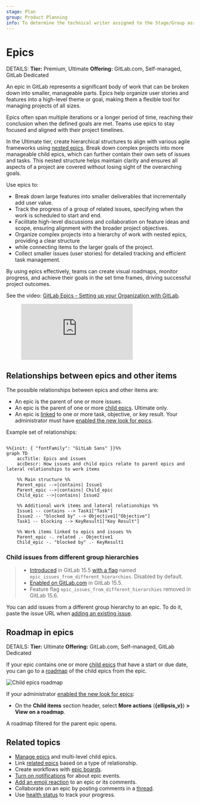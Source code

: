 ```yaml
---
stage: Plan
group: Product Planning
info: To determine the technical writer assigned to the Stage/Group associated with this page, see https://handbook.gitlab.com/handbook/product/ux/technical-writing/#assignments
---
```


# Epics

DETAILS:
**Tier:** Premium, Ultimate
**Offering:** GitLab.com, Self-managed, GitLab Dedicated

An epic in GitLab represents a significant body of work that can be broken down into smaller,
manageable parts.
Epics help organize user stories and features into a high-level theme or goal, making them a flexible
tool for managing projects of all sizes.

Epics often span multiple iterations or a longer period of time, reaching their conclusion when the
defined goals are met.
Teams use epics to stay focused and aligned with their project timelines.

In the Ultimate tier, create hierarchical structures to align with various agile frameworks using
[nested epics](manage_epics.md#multi-level-child-epics).
Break down complex projects into more manageable child epics, which can further contain their own
sets of issues and tasks.
This nested structure helps maintain clarity and ensures all aspects of a project are covered without
losing sight of the overarching goals.

Use epics to:

- Break down large features into smaller deliverables that incrementally add user value.
- Track the progress of a group of related issues, specifying when the work is scheduled to start
  and end.
- Facilitate high-level discussions and collaboration on feature ideas and scope, ensuring alignment
  with the broader project objectives.
- Organize complex projects into a hierarchy of work with nested epics, providing a clear structure
- while connecting items to the larger goals of the project.
- Collect smaller issues (user stories) for detailed tracking and efficient task management.

By using epics effectively, teams can create visual roadmaps, monitor progress, and achieve their
goals in the set time frames, driving successful project outcomes.

<div class="video-fallback">
  See the video: <a href="https://www.youtube.com/watch?v=c0EwYYUZppw">GitLab Epics - Setting up your Organization with GitLab</a>.
</div>
<figure class="video-container">
  <iframe src="https://www.youtube-nocookie.com/embed/c0EwYYUZppw" frameborder="0" allowfullscreen> </iframe>
</figure>

## Relationships between epics and other items

The possible relationships between epics and other items are:

- An epic is the parent of one or more issues.
- An epic is the parent of one or more [child epics](manage_epics.md#multi-level-child-epics). Ultimate only.
- An epic is [linked](linked_epics.md) to one or more task, objective, or key result.
  Your administrator must have [enabled the new look for epics](epic_work_items.md).

Example set of relationships:

```mermaid

%%{init: { "fontFamily": "GitLab Sans" }}%%
graph TD
    accTitle: Epics and issues
    accDescr: How issues and child epics relate to parent epics and lateral relationships to work items

    %% Main structure %%
    Parent_epic -->|contains| Issue1
    Parent_epic -->|contains| Child_epic
    Child_epic -->|contains| Issue2

    %% Additional work items and lateral relationships %%
    Issue1 -- contains --> Task1["Task"]
    Issue2 -- "blocked by" --> Objective1["Objective"]
    Task1 -- blocking --> KeyResult1["Key Result"]

    %% Work items linked to epics and issues %%
    Parent_epic -. related .- Objective1
    Child_epic -. "blocked by" .- KeyResult1

```

### Child issues from different group hierarchies

> - [Introduced](https://gitlab.com/gitlab-org/gitlab/-/issues/371081) in GitLab 15.5 [with a flag](../../../administration/feature_flags.md) named `epic_issues_from_different_hierarchies`. Disabled by default.
> - [Enabled on GitLab.com](https://gitlab.com/gitlab-org/gitlab/-/issues/373304) in GitLab 15.5.
> - Feature flag `epic_issues_from_different_hierarchies` removed in GitLab 15.6.

You can add issues from a different group hierarchy to an epic.
To do it, paste the issue URL when
[adding an existing issue](manage_epics.md#add-an-existing-issue-to-an-epic).

## Roadmap in epics

DETAILS:
**Tier:** Ultimate
**Offering:** GitLab.com, Self-managed, GitLab Dedicated

If your epic contains one or more [child epics](manage_epics.md#multi-level-child-epics) that
have a start or due date, you can go to a [roadmap](../roadmap/index.md)
of the child epics from the epic.

![Child epics roadmap](img/epic_view_roadmap_v12_9.png)

<!-- When epics as work items are GA, the steps below should be the only ones here. -->

If your administrator [enabled the new look for epics](epic_work_items.md):

- On the **Child items** section header, select **More actions** (**{ellipsis_v}**) **> View on a roadmap**.

A roadmap filtered for the parent epic opens.

## Related topics

- [Manage epics](manage_epics.md) and multi-level child epics.
- Link [related epics](linked_epics.md) based on a type of relationship.
- Create workflows with [epic boards](epic_boards.md).
- [Turn on notifications](../../profile/notifications.md) for about epic events.
- [Add an emoji reaction](../../emoji_reactions.md) to an epic or its comments.
- Collaborate on an epic by posting comments in a [thread](../../discussions/index.md).
- Use [health status](manage_epics.md#health-status) to track your progress.

<!-- ## Troubleshooting

Include any troubleshooting steps that you can foresee. If you know beforehand what issues
one might have when setting this up, or when something is changed, or on upgrading, it's
important to describe those, too. Think of things that may go wrong and include them here.
This is important to minimize requests for support, and to avoid doc comments with
questions that you know someone might ask.

Each scenario can be a third-level heading, for example `### Getting error message X`.
If you have none to add when creating a doc, leave this section in place
but commented out to help encourage others to add to it in the future. -->

